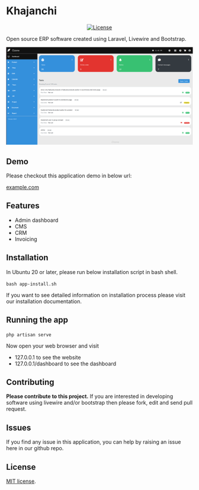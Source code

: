 # Khajanchi

<p align="center">
<a href="https://packagist.org/packages/laravel/framework"><img src="https://poser.pugx.org/laravel/framework/license.svg" alt="License"></a>
</p>

Open source ERP software created using Laravel, Livewire and Bootstrap.

![screenshot](dashboard-screenshot-1.png)

## Demo

Please checkout this application demo in below url:

[example.com](https://example.com)

## Features

- Admin dashboard
- CMS
- CRM
- Invoicing

## Installation

In Ubuntu 20 or later, please run below installation script in bash shell.

`bash app-install.sh`

If you want to see detailed information on installation process please
visit our installation documentation.

## Running the app

`php artisan serve`

Now open your web browser and visit 
- 127.0.0.1 to see the website
- 127.0.0.1/dashboard to see the dashboard

## Contributing

__Please contribute to this project.__ If you are interested in developing
software using livewire and/or bootstrap then please fork, edit and
send pull request.

## Issues

If you find any issue in this application, you can help by raising an issue
here in our github repo.

## License

[MIT license](https://opensource.org/licenses/MIT).
